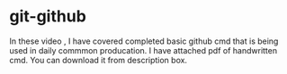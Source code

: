 # git-github

In these video , I have covered completed basic github cmd that is being used in daily commmon producation. I have attached pdf of handwritten cmd. You can download it from description box.
